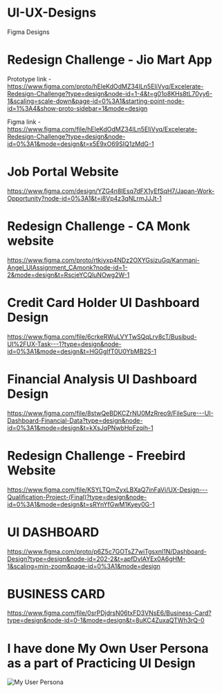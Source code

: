 # UI-UX-Designs

Figma Designs

# Redesign Challenge - Jio Mart App

Prototype link - https://www.figma.com/proto/hEleKdOdMZ34ILn5EIiVyq/Excelerate-Redesign-Challenge?type=design&node-id=1-4&t=g01o8KHs8tL70yy6-1&scaling=scale-down&page-id=0%3A1&starting-point-node-id=1%3A4&show-proto-sidebar=1&mode=design

Figma link - https://www.figma.com/file/hEleKdOdMZ34ILn5EIiVyq/Excelerate-Redesign-Challenge?type=design&node-id=0%3A1&mode=design&t=x5E9xO69SIQ1zMdG-1

# Job Portal Website

https://www.figma.com/design/YZG4n8IEsq7dFX1yEfSqH7/Japan-Work-Opportunity?node-id=0%3A1&t=i8Vp4z3qNLrmJJJt-1

# Redesign Challenge - CA Monk website

https://www.figma.com/proto/rtkjyxp4NDz2OXYGsizuGq/Kanmani-Angel_UIAssignment_CAmonk?node-id=1-2&mode=design&t=RscjeYCQluNOwg2W-1

# Credit Card Holder UI Dashboard Design

https://www.figma.com/file/6crkeRWuLVYTwSQqLrv8cT/Busibud-UI%2FUX-Task---1?type=design&node-id=0%3A1&mode=design&t=HGGgIfT0U0YbMB2S-1

# Financial Analysis UI Dashboard Design

https://www.figma.com/file/8stwQeBDKCZrNU0MzRreo9/FileSure---UI-Dashboard-Financial-Data?type=design&node-id=0%3A1&mode=design&t=kXsJqPNwbHpFzqih-1

# Redesign Challenge - Freebird Website

https://www.figma.com/file/KSYLTQmZyxLBXaQ7inFaVj/UX-Design---Qualification-Project-(Final)?type=design&node-id=0%3A1&mode=design&t=sRYnYfGwM1Kyey0G-1

# UI DASHBOARD

https://www.figma.com/proto/p6Z5c7GOTsZ7wiTgsxnl1N/Dashboard-Design?type=design&node-id=202-2&t=apfDvlAYEx0A6gHM-1&scaling=min-zoom&page-id=0%3A1&mode=design

# BUSINESS CARD

https://www.figma.com/file/0srPDjdrsN06txFD3VNsE6/Business-Card?type=design&node-id=0-1&mode=design&t=8uKC4ZuxaQTWh3rQ-0

# I have done My Own User Persona as a part of Practicing UI Design

![My User Persona ](https://github.com/AngelKA00/UI-UX-Designs/assets/135215939/7d012787-9092-45d0-bf5c-d88e8eff9d1d)





